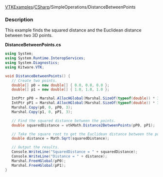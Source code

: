 [VTKExamples](/index/)/[CSharp](/CSharp)/SimpleOperations/DistanceBetweenPoints

### Description
This example finds the squared distance and the Euclidean distance between two 3D points. 

**DistanceBetweenPoints.cs**
```csharp
using System;
using System.Runtime.InteropServices;
using System.Diagnostics;
using Kitware.VTK;

void DistanceBetweenPoints() {
   // Create two points.
   double[] p0 = new double[] { 0.0, 0.0, 0.0 };
   double[] p1 = new double[] { 1.0, 1.0, 1.0 };

   IntPtr pP0 = Marshal.AllocHGlobal(Marshal.SizeOf(typeof(double)) * 3);
   IntPtr pP1 = Marshal.AllocHGlobal(Marshal.SizeOf(typeof(double)) * 3);
   Marshal.Copy(p0, 0, pP0, 3);
   Marshal.Copy(p1, 0, pP1, 3);

   // Find the squared distance between the points.
   double squaredDistance = vtkMath.Distance2BetweenPoints(pP0, pP1);

   // Take the square root to get the Euclidean distance between the points.
   double distance = Math.Sqrt(squaredDistance);

   // Output the results.
   Console.WriteLine("SquaredDistance = " + squaredDistance);
   Console.WriteLine("Distance = " + distance);
   Marshal.FreeHGlobal(pP0);
   Marshal.FreeHGlobal(pP1);
}
```
